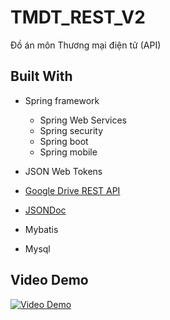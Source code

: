 # TMDT_REST_V2
Đồ án môn Thương mại điện tử (API)
## Built With
* Spring framework
  * Spring Web Services
  * Spring security
  * Spring boot
  * Spring mobile
 
* JSON Web Tokens
* [Google Drive REST API](https://developers.google.com/drive/v3/web/about-sdk)
* [JSONDoc](http://jsondoc.org/)
* Mybatis
* Mysql
## Video Demo
   [![Video Demo](https://img.youtube.com/vi/K38Qf32BeYs/0.jpg)](https://www.youtube.com/watch?v=K38Qf32BeYs&feature=youtu.be)
